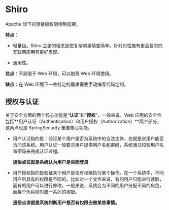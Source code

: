 # Shiro

Apache 旗下的轻量级权限控制框架。

**特点**：

- 轻量级。Shiro 主张的理念是把复杂的事情变简单。针对对性能有更高要求的互联网应用有更好表现。


- 通用性。


**优点**：不局限于 Web 环境，可以脱离 Web 环境使用。

**缺点**：在 Web 环境下一些特定的需求需要手动编写代码定制。

## 授权与认证

关于安全方面的两个核心功能是“**认证**”和“**授权**”，一般来说，Web 应用的安全性包括**用户认证（Authentication）和用户授权（Authorization）**两个部分，这两点也是 SpringSecurity 重要核心功能。

- 用户认证指的是：验证某个用户是否为系统中的合法主体，也就是说用户能否访问该系统。用户认证一般要求用户提供用户名和密码，系统通过校验用户名和密码来完成认证过程。

  **通俗点说就是系统认为用户是否能登录**

- 用户授权指的是验证某个用户是否有权限执行某个操作。在一个系统中，不同用户所具有的权限是不同的。比如对一个文件来说，有的用户只能进行读取，而有的用户可以进行修改。一般来说，系统会为不同的用户分配不同的角色，而每个角色则对应一系列的权限。

  **通俗点讲就是系统判断用户是否有权限去做某些事情。**